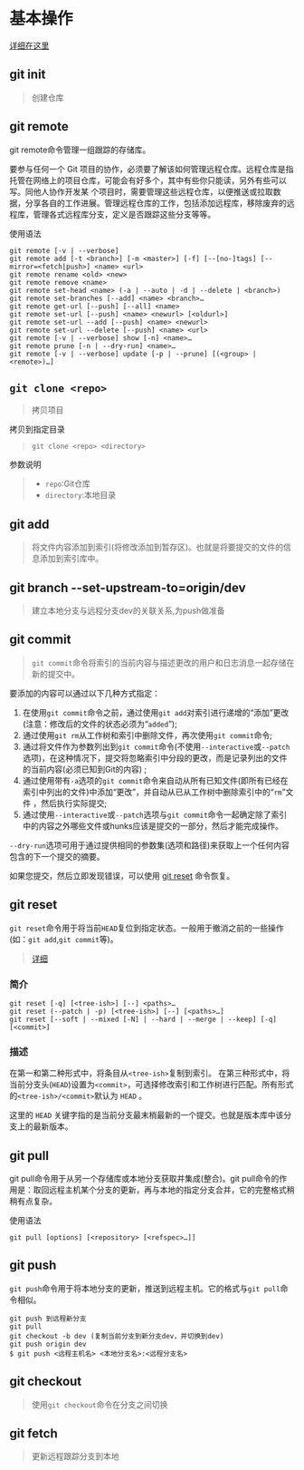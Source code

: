 # 基本操作

[详细在这里](https://www.yiibai.com/git/)

## git init

>创建仓库

## git remote

git remote命令管理一组跟踪的存储库。

要参与任何一个 Git 项目的协作，必须要了解该如何管理远程仓库。远程仓库是指托管在网络上的项目仓库，可能会有好多个，其中有些你只能读，另外有些可以写。同他人协作开发某 个项目时，需要管理这些远程仓库，以便推送或拉取数据，分享各自的工作进展。管理远程仓库的工作，包括添加远程库，移除废弃的远程库，管理各式远程库分支，定义是否跟踪这些分支等等。

使用语法

```Git
git remote [-v | --verbose]
git remote add [-t <branch>] [-m <master>] [-f] [--[no-]tags] [--mirror=<fetch|push>] <name> <url>
git remote rename <old> <new>
git remote remove <name>
git remote set-head <name> (-a | --auto | -d | --delete | <branch>)
git remote set-branches [--add] <name> <branch>…
git remote get-url [--push] [--all] <name>
git remote set-url [--push] <name> <newurl> [<oldurl>]
git remote set-url --add [--push] <name> <newurl>
git remote set-url --delete [--push] <name> <url>
git remote [-v | --verbose] show [-n] <name>…​
git remote prune [-n | --dry-run] <name>…​
git remote [-v | --verbose] update [-p | --prune] [(<group> | <remote>)…​]
```

## `git clone <repo>`

>拷贝项目

拷贝到指定目录
> `git clone <repo> <directory>`

参数说明

>* `repo`:Git仓库
>* `directory`:本地目录

## git add

>将文件内容添加到索引(将修改添加到暂存区)。也就是将要提交的文件的信息添加到索引库中。

## git branch --set-upstream-to=origin/dev

>建立本地分支与远程分支dev的关联关系,为push做准备

## git commit

>`git commit`命令将索引的当前内容与描述更改的用户和日志消息一起存储在新的提交中。

要添加的内容可以通过以下几种方式指定：

1. 在使用`git commit`命令之前，通过使用`git add`对索引进行递增的“添加”更改(注意：修改后的文件的状态必须为“`added`”);
2. 通过使用`git rm`从工作树和索引中删除文件，再次使用`git commit`命令;
3. 通过将文件作为参数列出到`git commit`命令(不使用`--interactive`或`--patch`选项)，在这种情况下，提交将忽略索引中分段的更改，而是记录列出的文件的当前内容(必须已知到Git的内容) ;
4. 通过使用带有`-a`选项的`git commit`命令来自动从所有已知文件(即所有已经在索引中列出的文件)中添加“更改”，并自动从已从工作树中删除索引中的“`rm`”文件 ，然后执行实际提交;
5. 通过使用`--interactive`或`--patch`选项与`git commit`命令一起确定除了索引中的内容之外哪些文件或hunks应该是提交的一部分，然后才能完成操作。

`--dry-run`选项可用于通过提供相同的参数集(选项和路径)来获取上一个任何内容包含的下一个提交的摘要。

如果您提交，然后立即发现错误，可以使用 [git reset](http://www.yiibai.com/git/git_reset.html "git reset") 命令恢复。

## git reset

`git reset`命令用于将当前`HEAD`复位到指定状态。一般用于撤消之前的一些操作(如：`git add`,`git commit`等)。

> [详细](https://www.cnblogs.com/human/p/5128482.html)

### 简介

```Git
git reset [-q] [<tree-ish>] [--] <paths>…​
git reset (--patch | -p) [<tree-ish>] [--] [<paths>…​]
git reset [--soft | --mixed [-N] | --hard | --merge | --keep] [-q] [<commit>]

```

### 描述

在第一和第二种形式中，将条目从`<tree-ish>`复制到索引。 在第三种形式中，将当前分支头(`HEAD`)设置为`<commit>`，可选择修改索引和工作树进行匹配。所有形式的`<tree-ish>/<commit>`默认为 `HEAD` 。

这里的 `HEAD` 关键字指的是当前分支最末梢最新的一个提交。也就是版本库中该分支上的最新版本。

## git pull

git pull命令用于从另一个存储库或本地分支获取并集成(整合)。git pull命令的作用是：取回远程主机某个分支的更新，再与本地的指定分支合并，它的完整格式稍稍有点复杂。

使用语法

```git
git pull [options] [<repository> [<refspec>…]]
```

## git push

`git push`命令用于将本地分支的更新，推送到远程主机。它的格式与`git pull`命令相似。

```Git
git push 到远程新分支
git pull
git checkout -b dev (复制当前分支到新分支dev，并切换到dev)
git push origin dev
$ git push <远程主机名> <本地分支名>:<远程分支名>
```

## git checkout

>使用`git checkout`命令在分支之间切换

## git fetch

>更新远程跟踪分支到本地